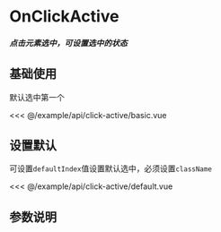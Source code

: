 # OnClickActive

##### 点击元素选中，可设置选中的状态

## 基础使用

 默认选中第一个

<demo md src="click-active/basic" dir="api">

<<< @/example/api/click-active/basic.vue

</demo>

## 设置默认

 可设置`defaultIndex`值设置默认选中，必须设置`className`

<demo md src="click-active/default" dir="api">

<<< @/example/api/click-active/default.vue

</demo>

## 参数说明

<v-table type="dec" :data="[
  { name :'activeName', dec: '选中的状态的class名' },
  { name :'defaultIndex', dec: '设置默认选中的下标，className必填' },
  { name :'className', dec: '当前元素的class名，可选' },
]" />
